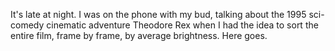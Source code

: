 It's late at night. I was on the phone with my bud, talking about the 1995 sci-comedy cinematic adventure Theodore Rex when I had the idea to sort the entire film, frame by frame, by average brightness. Here goes.
